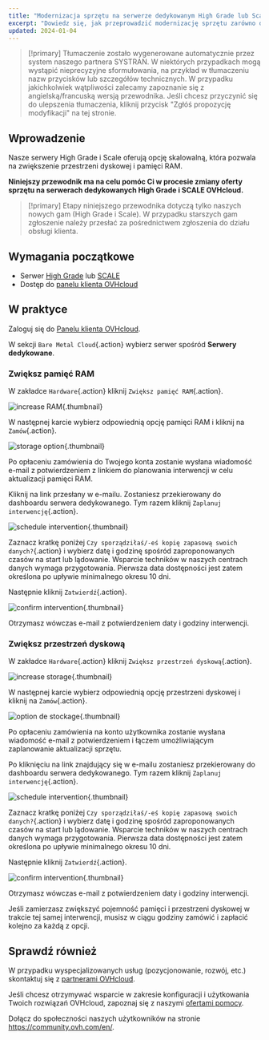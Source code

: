 ```yaml
---
title: "Modernizacja sprzętu na serwerze dedykowanym High Grade lub Scale"
excerpt: "Dowiedz się, jak przeprowadzić modernizację sprzętu zarówno dla gam High Grade, jak i Scale, z poziomu Panelu klienta"
updated: 2024-01-04
---
```


> [!primary]
> Tłumaczenie zostało wygenerowane automatycznie przez system naszego partnera SYSTRAN. W niektórych przypadkach mogą wystąpić nieprecyzyjne sformułowania, na przykład w tłumaczeniu nazw przycisków lub szczegółów technicznych. W przypadku jakichkolwiek wątpliwości zalecamy zapoznanie się z angielską/francuską wersją przewodnika. Jeśli chcesz przyczynić się do ulepszenia tłumaczenia, kliknij przycisk "Zgłóś propozycję modyfikacji" na tej stronie.
>

## Wprowadzenie

Nasze serwery High Grade i Scale oferują opcję skalowalną, która pozwala na zwiększenie przestrzeni dyskowej i pamięci RAM.

**Niniejszy przewodnik ma na celu pomóc Ci w procesie zmiany oferty sprzętu na serwerach dedykowanych High Grade i SCALE OVHcloud.**

> [!primary]
> Etapy niniejszego przewodnika dotyczą tylko naszych nowych gam (High Grade i Scale). W przypadku starszych gam zgłoszenie należy przesłać za pośrednictwem zgłoszenia do działu obsługi klienta.

## Wymagania początkowe

- Serwer [High Grade](https://www.ovhcloud.com/pl/bare-metal/high-grade/) lub [SCALE](https://www.ovhcloud.com/pl/bare-metal/scale/)
- Dostęp do [panelu klienta OVHcloud](https://www.ovh.com/auth/?action=gotomanager&from=https://www.ovh.pl/&ovhSubsidiary=pl)

## W praktyce

Zaloguj się do [Panelu klienta OVHcloud](https://www.ovh.com/auth/?action=gotomanager&from=https://www.ovh.pl/&ovhSubsidiary=pl).

W sekcji `Bare Metal Cloud`{.action} wybierz serwer spośród **Serwery dedykowane**.

### Zwiększ pamięć RAM

W zakładce `Hardware`{.action} kliknij `Zwiększ pamięć RAM`{.action}.

![increase RAM](increaseram.png){.thumbnail}

W następnej karcie wybierz odpowiednią opcję pamięci RAM i kliknij na `Zamów`{.action}.

![storage option](selectram.png){.thumbnail}

Po opłaceniu zamówienia do Twojego konta zostanie wysłana wiadomość e-mail z potwierdzeniem z linkiem do planowania interwencji w celu aktualizacji pamięci RAM.

Kliknij na link przesłany w e-mailu. Zostaniesz przekierowany do dashboardu serwera dedykowanego. Tym razem kliknij `Zaplanuj interwencję`{.action}.

![schedule intervention](ramintervention.png){.thumbnail}

Zaznacz kratkę poniżej `Czy sporządziłaś/-eś kopię zapasową swoich danych?`{.action} i wybierz datę i godzinę spośród zaproponowanych czasów na start lub lądowanie. Wsparcie techników w naszych centrach danych wymaga przygotowania. Pierwsza data dostępności jest zatem określona po upływie minimalnego okresu 10 dni.

Następnie kliknij `Zatwierdź`{.action}.

![confirm intervention](ramconfirm.png){.thumbnail}

Otrzymasz wówczas e-mail z potwierdzeniem daty i godziny interwencji.

### Zwiększ przestrzeń dyskową

W zakładce `Hardware`{.action} kliknij `Zwiększ przestrzeń dyskową`{.action}.

![increase storage](increasestorage.png){.thumbnail}

W następnej karcie wybierz odpowiednią opcję przestrzeni dyskowej i kliknij na `Zamów`{.action}.

![option de stockage](selectstorage.png){.thumbnail}

Po opłaceniu zamówienia na konto użytkownika zostanie wysłana wiadomość e-mail z potwierdzeniem i łączem umożliwiającym zaplanowanie aktualizacji sprzętu.

Po kliknięciu na link znajdujący się w e-mailu zostaniesz przekierowany do dashboardu serwera dedykowanego. Tym razem kliknij `Zaplanuj interwencję`{.action}.

![schedule intervention](storageintervention.png){.thumbnail}

Zaznacz kratkę poniżej `Czy sporządziłaś/-eś kopię zapasową swoich danych?`{.action} i wybierz datę i godzinę spośród zaproponowanych czasów na start lub lądowanie. Wsparcie techników w naszych centrach danych wymaga przygotowania. Pierwsza data dostępności jest zatem określona po upływie minimalnego okresu 10 dni.

Następnie kliknij `Zatwierdź`{.action}.

![confirm intervention](confirmintervention.png){.thumbnail}

Otrzymasz wówczas e-mail z potwierdzeniem daty i godziny interwencji.

Jeśli zamierzasz zwiększyć pojemność pamięci i przestrzeni dyskowej w trakcie tej samej interwencji, musisz w ciągu godziny zamówić i zapłacić kolejno za każdą z opcji.

## Sprawdź również <a name="go-further"></a>
 
W przypadku wyspecjalizowanych usług (pozycjonowanie, rozwój, etc.) skontaktuj się z [partnerami OVHcloud](https://partner.ovhcloud.com/pl/directory/).
 
Jeśli chcesz otrzymywać wsparcie w zakresie konfiguracji i użytkowania Twoich rozwiązań OVHcloud, zapoznaj się z naszymi [ofertami pomocy](https://www.ovhcloud.com/pl/support-levels/).
 
Dołącz do społeczności naszych użytkowników na stronie <https://community.ovh.com/en/>.